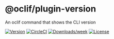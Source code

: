 @oclif/plugin-version
======================

An oclif command that shows the CLI version

[![Version](https://img.shields.io/npm/v/@oclif/plugin-version.svg)](https://npmjs.org/package/@oclif/plugin-version)
[![CircleCI](https://circleci.com/gh/anycli/plugin-version/tree/main.svg?style=svg)](https://circleci.com/gh/anycli/plugin-version/tree/main)
[![Downloads/week](https://img.shields.io/npm/dw/@oclif/plugin-version.svg)](https://npmjs.org/package/@oclif/plugin-version)
[![License](https://img.shields.io/npm/l/@oclif/plugin-version.svg)](https://github.com/anycli/plugin-version/blob/main/package.json)
